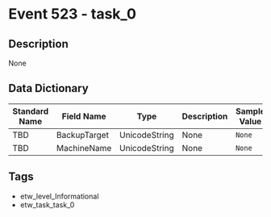 # Event 523 - task_0

## Description
None

## Data Dictionary
|Standard Name|Field Name|Type|Description|Sample Value|
|---|---|---|---|---|
|TBD|BackupTarget|UnicodeString|None|`None`|
|TBD|MachineName|UnicodeString|None|`None`|

## Tags
* etw_level_Informational
* etw_task_task_0